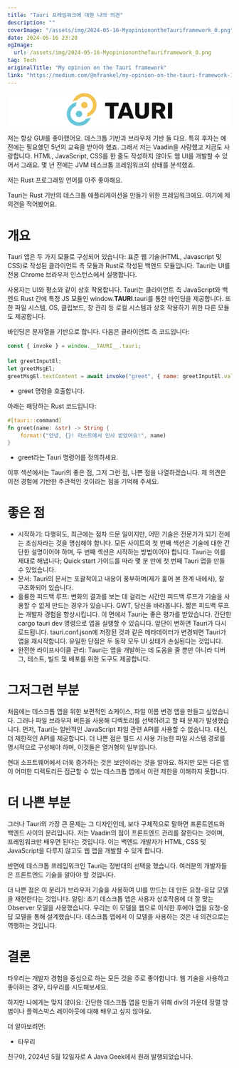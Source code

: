 ```yaml
---
title: "Tauri 프레임워크에 대한 나의 의견"
description: ""
coverImage: "/assets/img/2024-05-16-MyopinionontheTauriframework_0.png"
date: 2024-05-16 23:20
ogImage:
  url: /assets/img/2024-05-16-MyopinionontheTauriframework_0.png
tag: Tech
originalTitle: "My opinion on the Tauri framework"
link: "https://medium.com/@nfrankel/my-opinion-on-the-tauri-framework-1721255f3abf"
---
```


![Screenshot](/assets/img/2024-05-16-MyopinionontheTauriframework_0.png)

저는 항상 GUI를 좋아했어요. 데스크톱 기반과 브라우저 기반 둘 다요. 특히 후자는 예전에는 필요했던 5년의 교육을 받아야 했죠. 그래서 저는 Vaadin을 사랑했고 지금도 사랑합니다. HTML, JavaScript, CSS를 한 줄도 작성하지 않아도 웹 UI를 개발할 수 있어서 그래요. 몇 년 전에는 JVM 데스크톱 프레임워크의 상태를 분석했죠.

저는 Rust 프로그래밍 언어를 아주 좋아해요.

Tauri는 Rust 기반의 데스크톱 애플리케이션을 만들기 위한 프레임워크에요. 여기에 제 의견을 적어봤어요.

<div class="content-ad"></div>

# 개요

Tauri 앱은 두 가지 모듈로 구성되어 있습니다: 표준 웹 기술(HTML, Javascript 및 CSS)로 작성된 클라이언트 측 모듈과 Rust로 작성된 백엔드 모듈입니다. Tauri는 UI를 전용 Chrome 브라우저 인스턴스에서 실행합니다.

사용자는 UI와 평소와 같이 상호 작용합니다. Tauri는 클라이언트 측 JavaScript와 백엔드 Rust 간에 특정 JS 모듈인 window.**TAURI**.tauri를 통한 바인딩을 제공합니다. 또한 파일 시스템, OS, 클립보드, 창 관리 등 로컬 시스템과 상호 작용하기 위한 다른 모듈도 제공합니다.

바인딩은 문자열을 기반으로 합니다. 다음은 클라이언트 측 코드입니다:

<div class="content-ad"></div>

```js
const { invoke } = window.__TAURI__.tauri;

let greetInputEl;
let greetMsgEl;
greetMsgEl.textContent = await invoke("greet", { name: greetInputEl.value }); //1
```

- greet 명령을 호출합니다.

아래는 해당하는 Rust 코드입니다:

```rust
#[tauri::command]                                                              //1
fn greet(name: &str) -> String {                                               //1
    format!("안녕, {}! 러스트에서 인사 받았어요!", name)
}
```

<div class="content-ad"></div>

- greet라는 Tauri 명령어를 정의하세요.

이후 섹션에서는 Tauri의 좋은 점, 그저 그런 점, 나쁜 점을 나열하겠습니다. 제 의견은 이전 경험에 기반한 주관적인 것이라는 점을 기억해 주세요.

# 좋은 점

- 시작하기:
  다행히도, 최근에는 점차 드문 일이지만, 어떤 기술은 전문가가 되기 전에는 초심자라는 것을 명심해야 합니다. 모든 사이트의 첫 번째 섹션은 기술에 대한 간단한 설명이어야 하며, 두 번째 섹션은 시작하는 방법이어야 합니다. Tauri는 이를 제대로 해냅니다; Quick start 가이드를 따라 몇 분 만에 첫 번째 Tauri 앱을 만들 수 있었습니다.
- 문서:
  Tauri의 문서는 포괄적이고 내용이 풍부하며(제가 훑어 본 한계 내에서), 잘 구조화되어 있습니다.
- 훌륭한 피드백 루프:
  변화의 결과를 보는 데 걸리는 시간인 피드백 루프가 기술을 사용할 수 없게 만드는 경우가 있습니다. GWT, 당신을 바라봅니다. 짧은 피드백 루프는 개발자 경험을 향상시킵니다.
  이 면에서 Tauri는 좋은 평가를 받았습니다. 간단한 cargo tauri dev 명령으로 앱을 실행할 수 있습니다. 앞단이 변하면 Tauri가 다시 로드됩니다. tauri.conf.json에 저장된 것과 같은 메타데이터가 변경되면 Tauri가 앱을 재시작합니다. 유일한 단점은 두 동작 모두 UI 상태가 손실된다는 것입니다.
- 완전한 라이프사이클 관리:
  Tauri는 앱을 개발하는 데 도움을 줄 뿐만 아니라 디버그, 테스트, 빌드 및 배포를 위한 도구도 제공합니다.

<div class="content-ad"></div>

# 그저그런 부분

처음에는 데스크톱 앱을 위한 보편적인 쇼케이스, 파일 이름 변경 앱을 만들고 싶었습니다. 그러나 파일 브라우저 버튼을 사용해 디렉토리를 선택하려고 할 때 문제가 발생했습니다. 먼저, Tauri는 일반적인 JavaScript 파일 관련 API를 사용할 수 없습니다. 대신, 더 제한적인 API를 제공합니다. 더 나쁜 점은 빌드 시 사용 가능한 파일 시스템 경로를 명시적으로 구성해야 하며, 이것들은 열거형의 일부입니다.

현대 소프트웨어에서 더욱 증가하는 것은 보안이라는 것을 알아요. 하지만 모든 다른 앱이 어떠한 디렉토리든 접근할 수 있는 데스크톱 앱에서 이런 제한을 이해하지 못합니다.

# 더 나쁜 부분

<div class="content-ad"></div>

그러나 Tauri의 가장 큰 문제는 그 디자인인데, 보다 구체적으로 말하면 프론트엔드와 백엔드 사이의 분리입니다. 저는 Vaadin의 점이 프론트엔드 관리를 잘한다는 것이며, 프레임워크만 배우면 된다는 것입니다. 이는 백엔드 개발자가 HTML, CSS 및 JavaScript을 다루지 않고도 웹 앱을 개발할 수 있게 합니다.

반면에 데스크톱 프레임워크인 Tauri는 정반대의 선택을 했습니다. 여러분의 개발자들은 프론트엔드 기술을 알아야 할 것입니다.

더 나쁜 점은 이 분리가 브라우저 기술을 사용하여 UI를 만드는 데 만든 요청-응답 모델을 재현한다는 것입니다. 알림: 초기 데스크톱 앱은 사용자 상호작용에 더 잘 맞는 Observer 모델을 사용했습니다. 우리는 이 모델을 웹으로 이식한 후에야 앱을 요청-응답 모델을 통해 설계했습니다. 데스크톱 앱에서 이 모델을 사용하는 것은 내 의견으로는 역행하는 것입니다.

# 결론

<div class="content-ad"></div>

타우리는 개발자 경험을 중심으로 하는 모든 것을 주로 좋아합니다. 웹 기술을 사용하고 좋아하는 경우, 타우리를 시도해보세요.

하지만 나에게는 맞지 않아요: 간단한 데스크톱 앱을 만들기 위해 div의 가운데 정렬 방법이나 플렉스박스 레이아웃에 대해 배우고 싶지 않아요.

더 알아보려면:

- 타우리

<div class="content-ad"></div>

친구야, 2024년 5월 12일자로 A Java Geek에서 원래 발행되었습니다.




